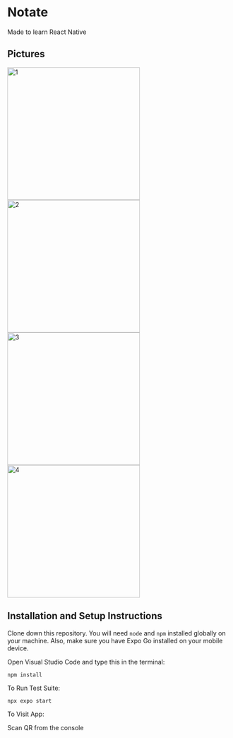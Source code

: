 # Notate
Made to learn React Native

## Pictures
<img src="https://github.com/user-attachments/assets/5bc675d7-8b25-4bc2-9be0-a5078aeab4a7" alt="1" width="300"/>
<img src="https://github.com/user-attachments/assets/4786f340-3fa9-4e34-9d50-0e12c7fd04ce" alt="2" width="300"/>
<img src="https://github.com/user-attachments/assets/6f885995-a153-49da-8be9-31761893aae8" alt="3" width="300"/>
<img src="https://github.com/user-attachments/assets/84f58fad-a222-45b6-a5e3-eef4105212fa" alt="4" width="300"/>

## Installation and Setup Instructions

Clone down this repository. You will need `node` and `npm` installed globally on your machine. Also, make sure you have Expo Go installed on your mobile device.  

Open Visual Studio Code and type this in the terminal:

`npm install`  

To Run Test Suite:  

`npx expo start` 

To Visit App:

Scan QR from the console
